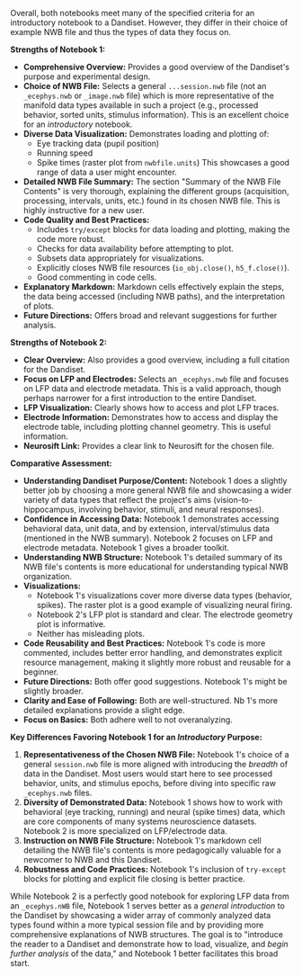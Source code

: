 Overall, both notebooks meet many of the specified criteria for an introductory notebook to a Dandiset. However, they differ in their choice of example NWB file and thus the types of data they focus on.

**Strengths of Notebook 1:**
*   **Comprehensive Overview:** Provides a good overview of the Dandiset's purpose and experimental design.
*   **Choice of NWB File:** Selects a general `...session.nwb` file (not an `_ecephys.nwb` or `_image.nwb` file) which is more representative of the manifold data types available in such a project (e.g., processed behavior, sorted units, stimulus information). This is an excellent choice for an *introductory* notebook.
*   **Diverse Data Visualization:** Demonstrates loading and plotting of:
    *   Eye tracking data (pupil position)
    *   Running speed
    *   Spike times (raster plot from `nwbfile.units`)
    This showcases a good range of data a user might encounter.
*   **Detailed NWB File Summary:** The section "Summary of the NWB File Contents" is very thorough, explaining the different groups (acquisition, processing, intervals, units, etc.) found in its chosen NWB file. This is highly instructive for a new user.
*   **Code Quality and Best Practices:**
    *   Includes `try/except` blocks for data loading and plotting, making the code more robust.
    *   Checks for data availability before attempting to plot.
    *   Subsets data appropriately for visualizations.
    *   Explicitly closes NWB file resources (`io_obj.close()`, `h5_f.close()`).
    *   Good commenting in code cells.
*   **Explanatory Markdown:** Markdown cells effectively explain the steps, the data being accessed (including NWB paths), and the interpretation of plots.
*   **Future Directions:** Offers broad and relevant suggestions for further analysis.

**Strengths of Notebook 2:**
*   **Clear Overview:** Also provides a good overview, including a full citation for the Dandiset.
*   **Focus on LFP and Electrodes:** Selects an `_ecephys.nwb` file and focuses on LFP data and electrode metadata. This is a valid approach, though perhaps narrower for a first introduction to the entire Dandiset.
*   **LFP Visualization:** Clearly shows how to access and plot LFP traces.
*   **Electrode Information:** Demonstrates how to access and display the electrode table, including plotting channel geometry. This is useful information.
*   **Neurosift Link:** Provides a clear link to Neurosift for the chosen file.

**Comparative Assessment:**

*   **Understanding Dandiset Purpose/Content:** Notebook 1 does a slightly better job by choosing a more general NWB file and showcasing a wider variety of data types that reflect the project's aims (vision-to-hippocampus, involving behavior, stimuli, and neural responses).
*   **Confidence in Accessing Data:** Notebook 1 demonstrates accessing behavioral data, unit data, and by extension, interval/stimulus data (mentioned in the NWB summary). Notebook 2 focuses on LFP and electrode metadata. Notebook 1 gives a broader toolkit.
*   **Understanding NWB Structure:** Notebook 1's detailed summary of its NWB file's contents is more educational for understanding typical NWB organization.
*   **Visualizations:**
    *   Notebook 1's visualizations cover more diverse data types (behavior, spikes). The raster plot is a good example of visualizing neural firing.
    *   Notebook 2's LFP plot is standard and clear. The electrode geometry plot is informative.
    *   Neither has misleading plots.
*   **Code Reusability and Best Practices:** Notebook 1's code is more commented, includes better error handling, and demonstrates explicit resource management, making it slightly more robust and reusable for a beginner.
*   **Future Directions:** Both offer good suggestions. Notebook 1's might be slightly broader.
*   **Clarity and Ease of Following:** Both are well-structured. Nb 1's more detailed explanations provide a slight edge.
*   **Focus on Basics:** Both adhere well to not overanalyzing.

**Key Differences Favoring Notebook 1 for an *Introductory* Purpose:**

1.  **Representativeness of the Chosen NWB File:** Notebook 1's choice of a general `session.nwb` file is more aligned with introducing the *breadth* of data in the Dandiset. Most users would start here to see processed behavior, units, and stimulus epochs, before diving into specific raw `_ecephys.nwb` files.
2.  **Diversity of Demonstrated Data:** Notebook 1 shows how to work with behavioral (eye tracking, running) and neural (spike times) data, which are core components of many systems neuroscience datasets. Notebook 2 is more specialized on LFP/electrode data.
3.  **Instruction on NWB File Structure:** Notebook 1's markdown cell detailing the NWB file's contents is more pedagogically valuable for a newcomer to NWB and this Dandiset.
4.  **Robustness and Code Practices:** Notebook 1's inclusion of `try-except` blocks for plotting and explicit file closing is better practice.

While Notebook 2 is a perfectly good notebook for exploring LFP data from an `_ecephys.nWB` file, Notebook 1 serves better as a *general introduction* to the Dandiset by showcasing a wider array of commonly analyzed data types found within a more typical session file and by providing more comprehensive explanations of NWB structures. The goal is to "introduce the reader to a Dandiset and demonstrate how to load, visualize, and *begin further analysis* of the data," and Notebook 1 better facilitates this broad start.